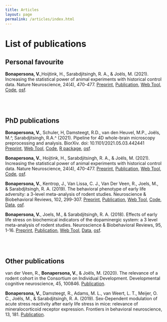 ```yaml
---
title: Articles
layout: page
permalink: /articles/index.html
---
```


List of publications
======


Personal favourite
----
**Bonapersona, V.**,Hoijtink, H., Sarabdjitsingh, R. A., & Joëls, M. (2021). Increasing the statistical 
power of animal experiments with historical control data. Nature Neuroscience, 24(4), 470-477.
[Preprint](https://doi.org/10.1101/864652), [Publication](https://doi.org/10.1038/s41593-020-00792-3), 
[Web Tool](https://utrecht-university.shinyapps.io/repair/), [Code](https://github.com/valeriabonapersona/RePAIR), 
[osf](https://osf.io/wvs7m/).

<br><br>

PhD publications
----

**Bonapersona, V.**, Schuler, H, Damsteegt, R.D., van den Heuvel, M.P., Joëls, M.^, Sarabdjitsingh, R.A.^ (2021). Pipeline for 4D whole-brain microscopy 
preprocessing and analysis. BiorXiv. doi: 10.1101/2021.05.03.442441
[Preprint](https://doi.org/10.1101/2021.05.03.442441), [Web Tool](https://vbonapersona.shinyapps.io/brain_after_footshock/), [Code](https://github.com/valeriabonapersona/footshock_brain), 
[R package](valeriabonapersona.github.io/abc4d), [osf](https://osf.io/8muvw/).


**Bonapersona, V.**, Hoijtink, H., Sarabdjitsingh, R. A., & Joëls, M. (2021). Increasing the statistical 
power of animal experiments with historical control data. Nature Neuroscience, 24(4), 470-477.
[Preprint](https://doi.org/10.1101/864652), [Publication](https://doi.org/10.1038/s41593-020-00792-3), 
[Web Tool](https://utrecht-university.shinyapps.io/repair/), [Code](https://github.com/valeriabonapersona/RePAIR), 
[osf](https://osf.io/wvs7m/).


**Bonapersona, V.**, Kentrop, J., Van Lissa, C. J., Van Der Veen, R., Joels, M., & Sarabdjitsingh, 
R. A. (2019). The behavioral phenotype of early life adversity: a 3-level meta-analysis of rodent studies. 
Neuroscience & Biobehavioral Reviews, 102, 299-307.
[Preprint](http://biorxiv.org/cgi/content/short/521245v1), [Publication](https://doi.org/10.1016/j.neubiorev.2019.04.021),
[Web Tool](https://vbonapersona.shinyapps.io/MaBapp/), [Code](https://github.com/valeriabonapersona/behaviouralPhenotypeELA), 
[Data](https://zenodo.org/record/2540657#.XEGPP2ko9aR), [osf](https://osf.io/r8k2v/).


**Bonapersona, V.**, Joels, M., & Sarabdjitsingh, R. A. (2018). Effects of early life stress on biochemical indicators 
of the dopaminergic system: a 3 level meta-analysis of rodent studies. Neuroscience & Biobehavioral Reviews, 95, 1-16.
[Preprint](https://doi.org/10.1101/372441 ), [Publication](https://doi.org/10.1016/j.neubiorev.2018.09.003),
[Web Tool](https://vbonapersona.shinyapps.io/MaDEapp/), 
[Data](https://data.mendeley.com/datasets/6yz5gtmdhm/1), [osf](https://osf.io/w25m4/).


<br><br>

Other publications
----
    
van der Veen, R., **Bonapersona, V.**, & Joëls, M. (2020). The relevance of a rodent cohort in the Consortium 
on Individual Development. Developmental cognitive neuroscience, 45, 100846.
[Publication](https://doi.org/10.1016/j.dcn.2020.100846).

**Bonapersona, V.**, Damsteegt, R., Adams, M. L., van Weert, L. T., Meijer, O. C., Joëls, M., & Sarabdjitsingh, 
R. A. (2019). Sex-Dependent modulation of acute stress reactivity after early life stress in mice: relevance of 
mineralocorticoid receptor expression. Frontiers in behavioral neuroscience, 13, 181.
[Publication](https://doi.org/10.3389/fnbeh.2019.00181).

